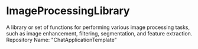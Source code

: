 # ImageProcessingLibrary
A library or set of functions for performing various image processing tasks, such as image enhancement, filtering, segmentation, and feature extraction.  Repository Name: "ChatApplicationTemplate"
